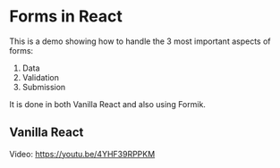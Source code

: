 # Forms in React

This is a demo showing how to handle the 3 most important aspects of forms:

1. Data
2. Validation
3. Submission

It is done in both Vanilla React and also using Formik.

## Vanilla React

Video: https://youtu.be/4YHF39RPPKM
